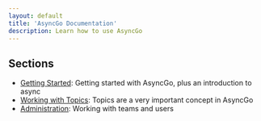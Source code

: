 ```yaml
---
layout: default
title: 'AsyncGo Documentation'
description: Learn how to use AsyncGo
---
```


## Sections

- [Getting Started](gettingstarted.html): Getting started with AsyncGo, plus an introduction to async
- [Working with Topics](topics.html): Topics are a very important concept in AsyncGo
- [Administration](administration.html): Working with teams and users 